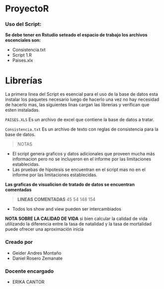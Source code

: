 # ProyectoR #
### Uso del Script: 

**Se debe tener en Rstudio seteado el espacio de trabajo los archivos escenciales son:**

*  Consistencia.txt
* Script 1.R
* Paises.xlx

# Librerías
La primera linea del Script es esencial para el uso de la base de datos esta instalar los paquetes necesario luego de hacerlo una vez no hay necesidad de hacerlo mas, las siguientes linas cargan las librerias y verifican que esten instaladas.

``` PAISES.XLS ```
Es un archivo de excel que contiene la base de datos a tratar. 

``` Consistencia.txt ```
Es un archivo de texto con reglas de consistencia para la base de datos.

> NOTAS
 * El script genera graficos y datos adicionales que proveen mucha más informacion pero no se incluyeron en el informe por las limitaciones establecidas.
 * Las pruebas de hipotesis se encuentran en el script mas no en el informe por las limitaciones establecidas.


**Las graficas de visualicion de tratado de datos se encuentran comentadas**
> **LINEAS COMENTADAS**
 45
 54
 148
 154

* Todos los show and view pueden ser intercambiados


**NOTA SOBRE LA CALIDAD DE VIDA** 
si bien calcular la calidad de vida utilizando la diferencia entre la tasa de natalidad y la tasa de mortalidad puede ofrecer una aproximación inicia

### Creado por
 - Geider Andres Montaño
 - Daniel Rosero Zemanate

### Docente encargado
 - ERIKA CANTOR 